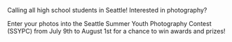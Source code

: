 Calling all high school students in Seattle! Interested in photography? 

Enter your photos into the Seattle Summer Youth Photography Contest (SSYPC) from July 9th to August 1st for a chance to win awards and prizes!